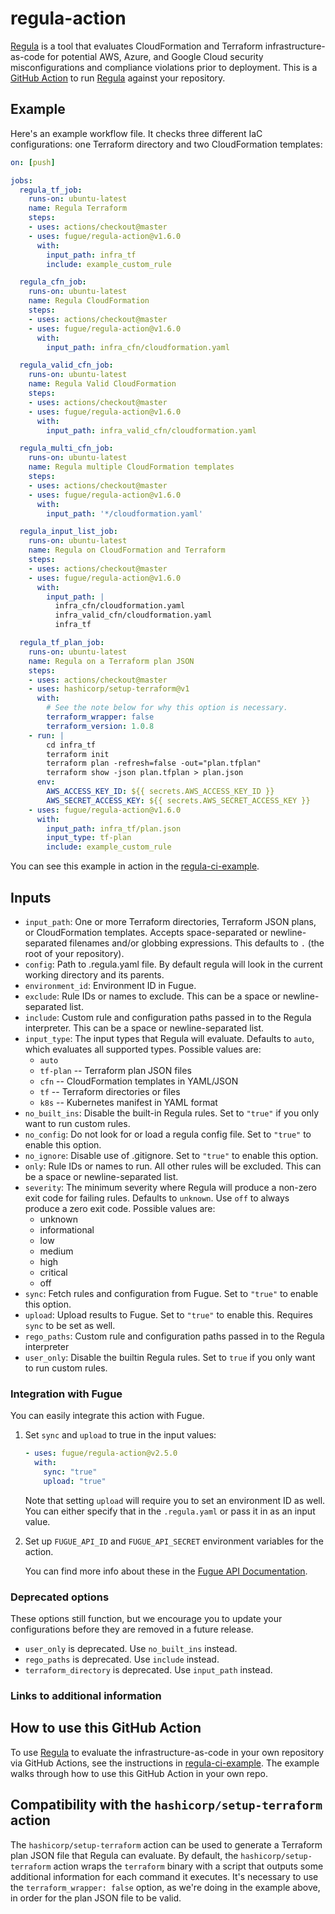 # regula-action

[Regula] is a tool that evaluates CloudFormation and Terraform infrastructure-as-code for potential AWS, Azure, and Google Cloud security misconfigurations and compliance violations prior to deployment. This is a [GitHub Action] to run [Regula] against your repository.

## Example

Here's an example workflow file.  It checks three different IaC configurations: one Terraform directory and two CloudFormation templates:

```yaml
on: [push]

jobs:
  regula_tf_job:
    runs-on: ubuntu-latest
    name: Regula Terraform
    steps:
    - uses: actions/checkout@master
    - uses: fugue/regula-action@v1.6.0
      with:
        input_path: infra_tf
        include: example_custom_rule

  regula_cfn_job:
    runs-on: ubuntu-latest
    name: Regula CloudFormation
    steps:
    - uses: actions/checkout@master
    - uses: fugue/regula-action@v1.6.0
      with:
        input_path: infra_cfn/cloudformation.yaml

  regula_valid_cfn_job:
    runs-on: ubuntu-latest
    name: Regula Valid CloudFormation
    steps:
    - uses: actions/checkout@master
    - uses: fugue/regula-action@v1.6.0
      with:
        input_path: infra_valid_cfn/cloudformation.yaml

  regula_multi_cfn_job:
    runs-on: ubuntu-latest
    name: Regula multiple CloudFormation templates
    steps:
    - uses: actions/checkout@master
    - uses: fugue/regula-action@v1.6.0
      with:
        input_path: '*/cloudformation.yaml'

  regula_input_list_job:
    runs-on: ubuntu-latest
    name: Regula on CloudFormation and Terraform
    steps:
    - uses: actions/checkout@master
    - uses: fugue/regula-action@v1.6.0
      with:
        input_path: |
          infra_cfn/cloudformation.yaml
          infra_valid_cfn/cloudformation.yaml
          infra_tf

  regula_tf_plan_job:
    runs-on: ubuntu-latest
    name: Regula on a Terraform plan JSON
    steps:
    - uses: actions/checkout@master
    - uses: hashicorp/setup-terraform@v1
      with:
        # See the note below for why this option is necessary.
        terraform_wrapper: false
        terraform_version: 1.0.8
    - run: |
        cd infra_tf
        terraform init
        terraform plan -refresh=false -out="plan.tfplan"
        terraform show -json plan.tfplan > plan.json
      env:
        AWS_ACCESS_KEY_ID: ${{ secrets.AWS_ACCESS_KEY_ID }}
        AWS_SECRET_ACCESS_KEY: ${{ secrets.AWS_SECRET_ACCESS_KEY }}
    - uses: fugue/regula-action@v1.6.0
      with:
        input_path: infra_tf/plan.json
        input_type: tf-plan
        include: example_custom_rule
```

You can see this example in action in the
[regula-ci-example](https://github.com/fugue/regula-ci-example).

## Inputs

- `input_path`: One or more Terraform directories, Terraform JSON plans, or CloudFormation templates. Accepts space-separated or newline-separated filenames and/or globbing expressions. This defaults to `.` (the root of your repository).
- `config`: Path to .regula.yaml file. By default regula will look in the current working directory and its parents.
- `environment_id`: Environment ID in Fugue.
- `exclude`: Rule IDs or names to exclude. This can be a space or newline-separated list.
- `include`: Custom rule and configuration paths passed in to the Regula interpreter. This can be a space or newline-separated list.
- `input_type`: The input types that Regula will evaluate. Defaults to `auto`, which evaluates all supported types. Possible values are:
  - `auto`
  - `tf-plan` -- Terraform plan JSON files
  - `cfn` -- CloudFormation templates in YAML/JSON
  - `tf` -- Terraform directories or files
  - `k8s` -- Kubernetes manifest in YAML format
- `no_built_ins`: Disable the built-in Regula rules. Set to `"true"` if you only want to run custom rules.
- `no_config`: Do not look for or load a regula config file. Set to `"true"` to enable this option.
- `no_ignore`: Disable use of .gitignore. Set to `"true"` to enable this option.
- `only`: Rule IDs or names to run. All other rules will be excluded. This can be a space or newline-separated list.
- `severity`: The minimum severity where Regula will produce a non-zero exit code for failing rules. Defaults to `unknown`. Use `off` to always produce a zero exit code. Possible values are:
  - unknown
  - informational
  - low
  - medium
  - high
  - critical
  - off
- `sync`: Fetch rules and configuration from Fugue. Set to `"true"` to enable this option.
- `upload`: Upload results to Fugue.  Set to `"true"` to enable this.  Requires `sync` to be set as well.
- `rego_paths`: Custom rule and configuration paths passed in to the Regula interpreter
- `user_only`: Disable the builtin Regula rules.  Set to `true` if you only want to run custom rules.

### Integration with Fugue

You can easily integrate this action with Fugue.

1.  Set `sync` and `upload` to true in the input values:

    ```yaml
    - uses: fugue/regula-action@v2.5.0
      with:
        sync: "true"
        upload: "true"
    ```

    Note that setting `upload` will require you to set an environment ID as
    well.  You can either specify that in the `.regula.yaml` or pass it in as
    an input value.

2.  Set up `FUGUE_API_ID` and `FUGUE_API_SECRET` environment variables for the
    action.

    You can find more info about these in the
    [Fugue API Documentation](https://docs.fugue.co/api.html).

### Deprecated options

These options still function, but we encourage you to update your configurations before
they are removed in a future release.

* `user_only` is deprecated. Use `no_built_ins` instead.
* `rego_paths` is deprecated. Use `include` instead.
* `terraform_directory` is deprecated. Use `input_path` instead.

### Links to additional information

[GitHub Action]: https://github.com/features/actions
[Regula]: https://github.com/fugue/regula

## How to use this GitHub Action

To use [Regula] to evaluate the infrastructure-as-code in your own repository via GitHub Actions, see the instructions in [regula-ci-example](https://github.com/fugue/regula-ci-example). The example walks through how to use this GitHub Action in your own repo.

## Compatibility with the `hashicorp/setup-terraform` action

The `hashicorp/setup-terraform` action can be used to generate a Terraform plan JSON file that Regula can evaluate. By default, the `hashicorp/setup-terraform` action wraps the `terraform` binary with a script that outputs some additional information for each command it executes. It's necessary to use the `terraform_wrapper: false` option, as we're doing in the example above, in order for the plan JSON file to be valid.
